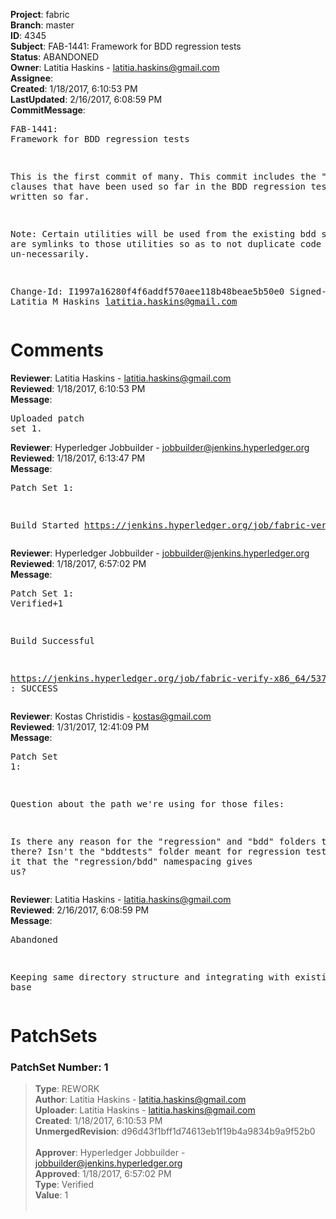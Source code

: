 <strong>Project</strong>: fabric<br><strong>Branch</strong>: master<br><strong>ID</strong>: 4345<br><strong>Subject</strong>: FAB-1441: Framework for BDD regression tests<br><strong>Status</strong>: ABANDONED<br><strong>Owner</strong>: Latitia Haskins - latitia.haskins@gmail.com<br><strong>Assignee</strong>:<br><strong>Created</strong>: 1/18/2017, 6:10:53 PM<br><strong>LastUpdated</strong>: 2/16/2017, 6:08:59 PM<br><strong>CommitMessage</strong>:<br><pre>FAB-1441: Framework for BDD regression tests

This is the first commit of many. This commit
includes the "given" clauses that have been used
so far in the BDD regression tests that have
written so far.

Note: Certain utilities will be used from the
existing bdd steps and are symlinks to those
utilities so as to not duplicate code un-necessarily.

Change-Id: I1997a16280f4f6addf570aee118b48beae5b50e0
Signed-off-by: Latitia M Haskins <latitia.haskins@gmail.com>
</pre><h1>Comments</h1><strong>Reviewer</strong>: Latitia Haskins - latitia.haskins@gmail.com<br><strong>Reviewed</strong>: 1/18/2017, 6:10:53 PM<br><strong>Message</strong>: <pre>Uploaded patch set 1.</pre><strong>Reviewer</strong>: Hyperledger Jobbuilder - jobbuilder@jenkins.hyperledger.org<br><strong>Reviewed</strong>: 1/18/2017, 6:13:47 PM<br><strong>Message</strong>: <pre>Patch Set 1:

Build Started https://jenkins.hyperledger.org/job/fabric-verify-x86_64/5371/</pre><strong>Reviewer</strong>: Hyperledger Jobbuilder - jobbuilder@jenkins.hyperledger.org<br><strong>Reviewed</strong>: 1/18/2017, 6:57:02 PM<br><strong>Message</strong>: <pre>Patch Set 1: Verified+1

Build Successful 

https://jenkins.hyperledger.org/job/fabric-verify-x86_64/5371/ : SUCCESS</pre><strong>Reviewer</strong>: Kostas Christidis - kostas@gmail.com<br><strong>Reviewed</strong>: 1/31/2017, 12:41:09 PM<br><strong>Message</strong>: <pre>Patch Set 1:

Question about the path we're using for those files:

Is there any reason for the "regression" and "bdd" folders to be in there? Isn't the "bddtests" folder meant for regression tests? What is it that the "regression/bdd" namespacing gives us?</pre><strong>Reviewer</strong>: Latitia Haskins - latitia.haskins@gmail.com<br><strong>Reviewed</strong>: 2/16/2017, 6:08:59 PM<br><strong>Message</strong>: <pre>Abandoned

Keeping same directory structure and integrating with existing code base</pre><h1>PatchSets</h1><h3>PatchSet Number: 1</h3><blockquote><strong>Type</strong>: REWORK<br><strong>Author</strong>: Latitia Haskins - latitia.haskins@gmail.com<br><strong>Uploader</strong>: Latitia Haskins - latitia.haskins@gmail.com<br><strong>Created</strong>: 1/18/2017, 6:10:53 PM<br><strong>UnmergedRevision</strong>: d96d43f1bff1d74613eb1f19b4a9834b9a9f52b0<br><br><strong>Approver</strong>: Hyperledger Jobbuilder - jobbuilder@jenkins.hyperledger.org<br><strong>Approved</strong>: 1/18/2017, 6:57:02 PM<br><strong>Type</strong>: Verified<br><strong>Value</strong>: 1<br><br></blockquote>